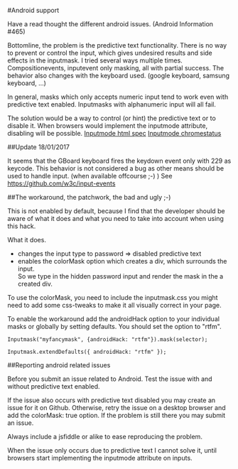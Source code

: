 #Android support

Have a read thought the different android issues. (Android Information #465)

Bottomline, the problem is the predictive text functionality.  There is no way to prevent or control the input, which gives undesired results
and side effects in the inputmask.  I tried several ways multiple times.  Compositionevents, inputevent only masking, all with partial success.
The behavior also changes with the keyboard used. (google keyboard, samsung keyboard, ...)

In general, masks which only accepts numeric input tend to work even with predictive text enabled.  Inputmasks with alphanumeric input will all fail.

The solution would be a way to control (or hint) the predictive text or to disable it.
When browsers would implement the inputmode attribute, disabling will be possible.
[Inputmode html spec](https://html.spec.whatwg.org/multipage/forms.html#input-modalities:-the-inputmode-attribute)
[Inputmode chromestatus](https://www.chromestatus.com/feature/6225984592281600)

##Update 18/01/2017

It seems that the GBoard keyboard fires the keydown event only with 229 as keycode.  This behavior is not considered a bug as other means should be used to handle input.  (when available offcourse ;-) )
See https://github.com/w3c/input-events

##The workaround, the patchwork, the bad and ugly ;-)

This is not enabled by default, because I find that the developer should be aware of what it does and what you need to take into account when using this hack.

What it does.
- changes the input type to password => disabled predictive text
- enables the colorMask option which creates a div, which surrounds the input.  
So we type in the hidden password input and render the mask in the a created div.

To use the colorMask, you need to include the inputmask.css you might need to add some css-tweaks to make it all visually correct in your page.

To enable the workaround add the androidHack option to your individual masks or globally by setting defaults.
You should set the option to "rtfm".

```
Inputmask("myfancymask", {androidHack: "rtfm"}).mask(selector);

Inputmask.extendDefaults({ androidHack: "rtfm" });
```

##Reporting android related issues

Before you submit an issue related to Android.  Test the issue with and without predictive text enabled.

If the issue also occurs with predictive text disabled you may create an issue for it on Github.
Otherwise, retry the issue on a desktop browser and add the colorMask: true option.
If the problem is still there you may submit an issue.

Always include a jsfiddle or alike to ease reproducing the problem.

When the issue only occurs due to predictive text I cannot solve it, until browsers start implementing the inputmode attribute on inputs.
